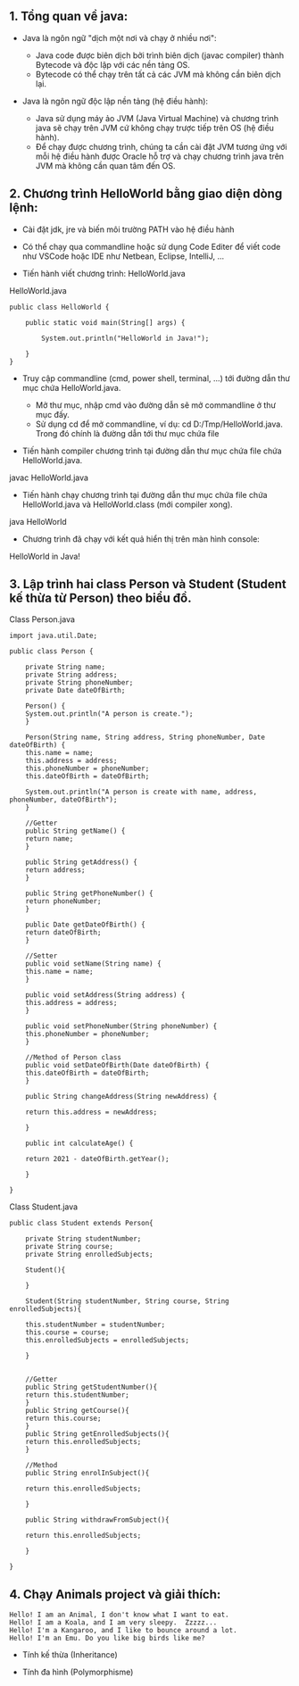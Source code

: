 ## 1. Tổng quan về java:

- Java là ngôn ngữ "dịch một nơi và chạy ở nhiều nơi":
	+ Java code được biên dịch bởi trình biên dịch (javac compiler) thành Bytecode và độc lập với các nền tảng OS.
	+ Bytecode có thể chạy trên tất cả các JVM mà không cần biên dịch lại. 

- Java là ngôn ngữ độc lập nền tảng (hệ điều hành):
	+ Java sử dụng máy ảo JVM (Java Virtual Machine) và chương trình java sẽ chạy trên JVM cứ không chạy trược tiếp trên OS (hệ điều hành).
	+ Để chạy được chương trình, chúng ta cần cài đặt JVM tương ứng với mỗi hệ điều hành được Oracle hỗ trợ và chạy chương trình java trên JVM mà không cần quan tâm đến OS.

## 2. Chương trình HelloWorld bằng giao diện dòng lệnh:

- Cài đặt jdk, jre và biến môi trường PATH vào hệ điều hành

- Có thể chạy qua commandline hoặc sử dụng Code Editer để viết code như VSCode hoặc IDE như Netbean, Eclipse, IntelliJ, ...

- Tiến hành viết chương trình: HelloWorld.java

HelloWorld.java

	public class HelloWorld {

		public static void main(String[] args) {

			System.out.println("HelloWorld in Java!");
	
		}
	}


- Truy cập commandline (cmd, power shell, terminal, ...) tới đường dẫn thư mục chứa HelloWorld.java.
	- Mở thư mục, nhập cmd vào đường dẫn sẽ mở commandline ở thư mục đấy.
	- Sử dụng cd <Diraction Folder> để mở commandline, ví dụ: cd D:/Tmp/HelloWorld.java.
	Trong đó <Diraction Folder> chính là đường dẫn tới thư mục chứa file 

- Tiến hành compiler chương trình tại đường dẫn thư mục chứa file chứa HelloWorld.java.

javac HelloWorld.java

- Tiến hành chạy chương trình tại đường dẫn thư mục chứa file chứa HelloWorld.java và HelloWorld.class (mới compiler xong).

java HelloWorld

- Chương trình đã chạy với kết quả hiển thị trên màn hình console:

HelloWorld in Java!


## 3. Lập trình hai class Person và Student (Student kế thừa từ Person) theo biểu đồ.

Class Person.java

	import java.util.Date;

	public class Person {

	    private String name;
	    private String address;
	    private String phoneNumber;
	    private Date dateOfBirth;

	    Person() {
		System.out.println("A person is create.");
	    }

	    Person(String name, String address, String phoneNumber, Date dateOfBirth) {
		this.name = name;
		this.address = address;
		this.phoneNumber = phoneNumber;
		this.dateOfBirth = dateOfBirth;

		System.out.println("A person is create with name, address, phoneNumber, dateOfBirth");
	    }

	    //Getter
	    public String getName() {
		return name;
	    }

	    public String getAddress() {
		return address;
	    }

	    public String getPhoneNumber() {
		return phoneNumber;
	    }

	    public Date getDateOfBirth() {
		return dateOfBirth;
	    }

	    //Setter
	    public void setName(String name) {
		this.name = name;
	    }

	    public void setAddress(String address) {
		this.address = address;
	    }

	    public void setPhoneNumber(String phoneNumber) {
		this.phoneNumber = phoneNumber;
	    }

	    //Method of Person class
	    public void setDateOfBirth(Date dateOfBirth) {
		this.dateOfBirth = dateOfBirth;
	    }

	    public String changeAddress(String newAddress) {

		return this.address = newAddress;

	    }

	    public int calculateAge() {

		return 2021 - dateOfBirth.getYear();

	    }

	}

Class Student.java
	
	public class Student extends Person{

	    private String studentNumber;
	    private String course;
	    private String enrolledSubjects;

	    Student(){

	    }

	    Student(String studentNumber, String course, String enrolledSubjects){

		this.studentNumber = studentNumber;
		this.course = course;
		this.enrolledSubjects = enrolledSubjects;

	    }

	
	    //Getter
	    public String getStudentNumber(){
		return this.studentNumber;
	    }
	    public String getCourse(){
		return this.course;
	    }
	    public String getEnrolledSubjects(){
		return this.enrolledSubjects;
	    }
	
	    //Method
	    public String enrolInSubject(){

		return this.enrolledSubjects;

	    }

	    public String withdrawFromSubject(){

		return this.enrolledSubjects;

	    }

	}

## 4. Chạy Animals project và giải thích: 

	Hello! I am an Animal, I don't know what I want to eat.
	Hello! I am a Koala, and I am very sleepy.  Zzzzz...
	Hello! I'm a Kangaroo, and I like to bounce around a lot.
	Hello! I'm an Emu. Do you like big birds like me?

- Tính kế thừa (Inheritance) 



- Tính đa hình (Polymorphisme)

